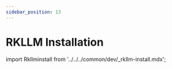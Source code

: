 ```yaml
---
sidebar_position: 13
---
```


# RKLLM Installation

import Rkllminstall from '../../../common/dev/\_rkllm-install.mdx';

<Rkllminstall />
